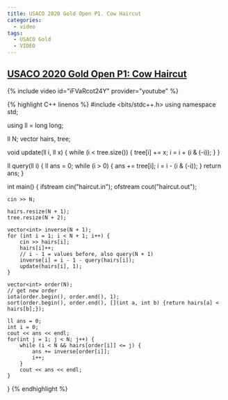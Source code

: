 ```yaml
---
title: USACO 2020 Gold Open P1. Cow Haircut
categories:
  - video
tags:
  - USACO Gold
  - VIDEO
---
```


## [USACO 2020 Gold Open P1: Cow Haircut  ](http://www.usaco.org/index.php?page=viewproblem2&cpid=1041)

{% include video id="iFVaRcot24Y" provider="youtube" %}

{% highlight C++ linenos %}
#include <bits/stdc++.h>
using namespace std;

using ll = long long;

ll N;
vector<ll> hairs, tree;

void update(ll i, ll x) {
    while (i < tree.size()) {
        tree[i] += x;
        i = i + (i & (-i));
    }
}

ll query(ll i) {
    ll ans = 0;
    while (i > 0) {
        ans += tree[i];
        i = i - (i & (-i));
    }
    return ans;
}

int main() {
    ifstream cin("haircut.in");
    ofstream cout("haircut.out");

    cin >> N;

    hairs.resize(N + 1);
    tree.resize(N + 2);

    vector<int> inverse(N + 1);
    for (int i = 1; i < N + 1; i++) {
        cin >> hairs[i];
        hairs[i]++;
        // i - 1 = values before, also query(N + 1)
        inverse[i] = i - 1 - query(hairs[i]);
        update(hairs[i], 1);
    }

    vector<int> order(N);
    // get new order
    iota(order.begin(), order.end(), 1);
    sort(order.begin(), order.end(), [](int a, int b) {return hairs[a] < hairs[b];});

    ll ans = 0;
    int i = 0;
    cout << ans << endl;
    for(int j = 1; j < N; j++) {
        while (i < N && hairs[order[i]] <= j) {
            ans += inverse[order[i]];
            i++;
        }
        cout << ans << endl;
    }
}
{% endhighlight %}  

